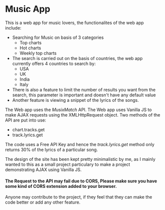# Music App 

This is a web app for music lovers, the functionalites of the web app include:
* Searching for Music on basis of 3 categories
    * Top charts
    * Hot charts
    * Weekly top charts
* The search is carried out on the basis of countries, the web app currently offers 4 countries to search by:
    * USA
    * UK
    * India
    * Italy
* There is also a feature to limit the number of results you want from the search, this parameter is important and doesn't have any default value
* Another feature is viewing a snippet of the lyrics of the songs.

The Web app uses the *MusixMatch* API.
The Web app uses Vanilla JS to make AJAX requests using the XMLHttpRequest object. Two methods of the API are put into use:
* chart.tracks.get
* track.lyrics.get

The code uses a Free API Key and hence the *track.lyrics.get* method only returns 30% of the lyrics of a particular song.

The design of the site has been kept pretty minimalistic by me, as I mainly wanted to this as a small project particulary to make a project demonstrating AJAX using Vanilla JS.

#### The Request to the API may fail due to CORS, Please make sure you have some kind of CORS extension added to your browser.

Anyone may contribute to the project, if they feel that they can make the code better or add any other feature.